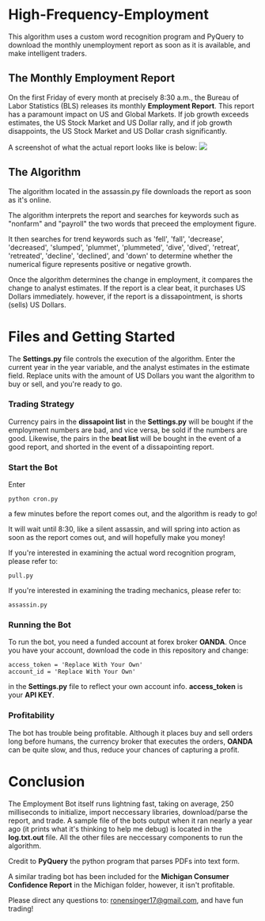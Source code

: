 # High-Frequency-Employment
This algorithm uses a custom word recognition program and PyQuery to download the monthly unemployment report as soon as it is available, and make intelligent traders.

## The Monthly Employment Report
On the first Friday of every month at precisely 8:30 a.m., the Bureau of Labor Statistics (BLS) releases its monthly **Employment Report**. This report has a paramount impact on US and Global Markets.
If job growth exceeds estimates, the US Stock Market and US Dollar rally, and if job growth disappoints, the US Stock Market and US Dollar crash significantly.

A screenshot of what the actual report looks like is below:
![](http://ronen.io/report.PNG)


## The Algorithm
The algorithm located in the assassin.py file downloads the report as soon as it's online.

The algorithm interprets the report and searches for keywords such as "nonfarm" and "payroll" the two words that preceed the employment figure.

It then searches for trend keywords such as 'fell', 'fall', 'decrease', 'decreased', 'slumped', 'plummet', 'plummeted', 'dive', 'dived', 'retreat', 'retreated', 'decline', 'declined', and 'down' to determine whether the numerical figure represents positive or negative growth.

Once the algorithm determines the change in employment, it compares the change to analyst estimates. If the report is a clear beat, it purchases US Dollars immediately. however, if the report is a dissapointment, is shorts (sells) US Dollars.

# Files and Getting Started
The **Settings.py** file controls the execution of the algorithm. Enter the current year in the year variable, and the analyst estimates in the estimate field.
Replace units with the amount of US Dollars you want the algorithm to buy or sell, and you're ready to go. 

### Trading Strategy
Currency pairs in the **dissapoint list** in the **Settings.py** will be bought if the employment numbers are bad, and vice versa, be sold if the numbers are good.
Likewise, the pairs in the **beat list** will be bought in the event of a good report, and shorted in the event of a dissapointing report.

### Start the Bot
Enter
```
python cron.py
```
a few minutes before the report comes out, and the algorithm is ready to go!

It will  wait until 8:30, like a silent assassin, and will spring into action as soon as the report comes out, and will hopefully make you money!

If you're interested in examining the actual word recognition program, please refer to:
```
pull.py
```
If you're interested in examining the trading mechanics, please refer to:
```
assassin.py
```

### Running the Bot

To run the bot, you need a funded account at forex broker **OANDA**. Once you have your account, download the code in this repository and change:
```
access_token = 'Replace With Your Own'
account_id = 'Replace With Your Own'
```
in the **Settings.py** file to reflect your own account info. **access_token** is your **API KEY**.

### Profitability
The bot has trouble being profitable. Although it places buy and sell orders long before humans, the currency broker that executes the orders, **OANDA** can be quite slow, and thus, reduce your chances of capturing a profit.


# Conclusion
The Employment Bot itself runs lightning fast, taking on average, 250 milliseconds to initialize, import neccessary libraries, download/parse the report, and trade.
A sample file of the bots output when it ran nearly a year ago (it prints what it's thinking to help me debug) is located in the **log.txt.out** file.
All the other files are neccessary components to run the algorithm.

Credit to **PyQuery** the python program that parses PDFs into text form.

A similar trading bot has been included for the **Michigan Consumer Confidence Report** in the Michigan folder, however, it isn't profitable.

Please direct any questions to: ronensinger17@gmail.com, and have fun trading!

